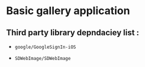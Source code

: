 
# Basic gallery application

## Third party library depndaciey list :

-     google/GoogleSignIn-iOS
-     SDWebImage/SDWebImage
